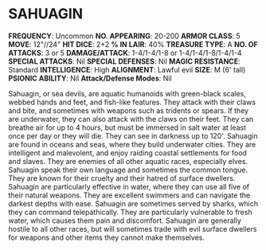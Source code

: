# SAHUAGIN

**FREQUENCY**: Uncommon
**NO. APPEARING**: 20-200
**ARMOR CLASS**: 5
**MOVE**: 12"//24"
**HIT DICE**: 2+2
**% IN LAIR**: 40%
**TREASURE TYPE**: A
**NO. OF ATTACKS**: 3 or 5
**DAMAGE/ATTACK**: 1-4/1-4/1-8 or 1-4/1-4/1-8/1-4/1-4
**SPECIAL ATTACKS**: Nil
**SPECIAL DEFENSES**: Nil
**MAGIC RESISTANCE**: Standard
**INTELLIGENCE**: High
**ALIGNMENT**: Lawful evil
**SIZE**: M (6' tall)
**PSIONIC ABILITY**: Nil
**Attack/Defense Modes**: Nil

Sahuagin, or sea devils, are aquatic humanoids with green-black scales, webbed hands and feet, and fish-like features. They attack with their claws and bite, and sometimes with weapons such as tridents or spears. If they are underwater, they can also attack with the claws on their feet. They can breathe air for up to 4 hours, but must be immersed in salt water at least once per day or they will die. They can see in darkness up to 120'. Sahuagin are found in oceans and seas, where they build underwater cities. They are intelligent and malevolent, and enjoy raiding coastal settlements for food and slaves. They are enemies of all other aquatic races, especially elves. Sahuagin speak their own language and sometimes the common tongue. They are known for their cruelty and their hatred of surface dwellers. Sahuagin are particularly effective in water, where they can use all five of their natural weapons. They are excellent swimmers and can navigate the darkest depths with ease. Sahuagin are sometimes served by sharks, which they can command telepathically. They are particularly vulnerable to fresh water, which causes them pain and discomfort. Sahuagin are generally hostile to all other races, but will sometimes trade with evil surface dwellers for weapons and other items they cannot make themselves.
